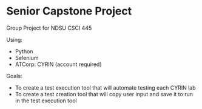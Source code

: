 # Senior Capstone Project 
Group Project for NDSU CSCI 445

Using:
- Python
- Selenium
- ATCorp: CYRIN (account required)

Goals:
- To create a test execution tool that will automate testing each CYRIN lab
- To create a test creation tool that will copy user input and save it to run in the test execution tool
